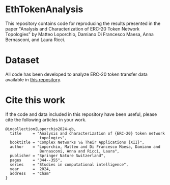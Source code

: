 # EthTokenAnalysis

This repository contains code for reproducing the results presented in the paper "Analysis and Characterization of ERC-20 Token Network Topologies" by Matteo Loporchio, Damiano Di Francesco Maesa, Anna Bernasconi, and Laura Ricci. 

# Dataset

All code has been developed to analyze ERC-20 token transfer data available in <a href="https://zenodo.org/records/10644077">this repository</a>.

# Cite this work  

If the code and data included in this repository have been useful, please cite the following articles in your work.

```
@incollection{Loporchio2024-gb,
  title     = "Analysis and characterization of {ERC-20} token network
               topologies",
  booktitle = "Complex Networks \& Their Applications {XII}",
  author    = "Loporchio, Matteo and Di Francesco Maesa, Damiano and
               Bernasconi, Anna and Ricci, Laura",
  publisher = "Springer Nature Switzerland",
  pages     = "344--355",
  series    = "Studies in computational intelligence",
  year      =  2024,
  address   = "Cham"
}
```

